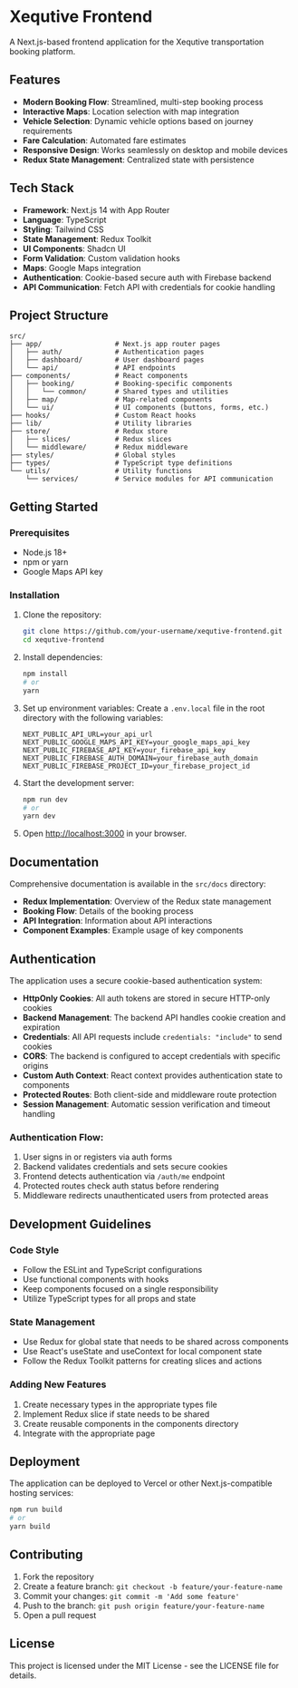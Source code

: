 # Xequtive Frontend

A Next.js-based frontend application for the Xequtive transportation booking platform.

## Features

- **Modern Booking Flow**: Streamlined, multi-step booking process
- **Interactive Maps**: Location selection with map integration
- **Vehicle Selection**: Dynamic vehicle options based on journey requirements
- **Fare Calculation**: Automated fare estimates
- **Responsive Design**: Works seamlessly on desktop and mobile devices
- **Redux State Management**: Centralized state with persistence

## Tech Stack

- **Framework**: Next.js 14 with App Router
- **Language**: TypeScript
- **Styling**: Tailwind CSS
- **State Management**: Redux Toolkit
- **UI Components**: Shadcn UI
- **Form Validation**: Custom validation hooks
- **Maps**: Google Maps integration
- **Authentication**: Cookie-based secure auth with Firebase backend
- **API Communication**: Fetch API with credentials for cookie handling

## Project Structure

```
src/
├── app/                  # Next.js app router pages
│   ├── auth/             # Authentication pages
│   ├── dashboard/        # User dashboard pages
│   └── api/              # API endpoints
├── components/           # React components
│   ├── booking/          # Booking-specific components
│   │   └── common/       # Shared types and utilities
│   ├── map/              # Map-related components
│   └── ui/               # UI components (buttons, forms, etc.)
├── hooks/                # Custom React hooks
├── lib/                  # Utility libraries
├── store/                # Redux store
│   ├── slices/           # Redux slices
│   └── middleware/       # Redux middleware
├── styles/               # Global styles
├── types/                # TypeScript type definitions
└── utils/                # Utility functions
    └── services/         # Service modules for API communication
```

## Getting Started

### Prerequisites

- Node.js 18+
- npm or yarn
- Google Maps API key

### Installation

1. Clone the repository:

   ```bash
   git clone https://github.com/your-username/xequtive-frontend.git
   cd xequtive-frontend
   ```

2. Install dependencies:

   ```bash
   npm install
   # or
   yarn
   ```

3. Set up environment variables:
   Create a `.env.local` file in the root directory with the following variables:

   ```
   NEXT_PUBLIC_API_URL=your_api_url
   NEXT_PUBLIC_GOOGLE_MAPS_API_KEY=your_google_maps_api_key
   NEXT_PUBLIC_FIREBASE_API_KEY=your_firebase_api_key
   NEXT_PUBLIC_FIREBASE_AUTH_DOMAIN=your_firebase_auth_domain
   NEXT_PUBLIC_FIREBASE_PROJECT_ID=your_firebase_project_id
   ```

4. Start the development server:

   ```bash
   npm run dev
   # or
   yarn dev
   ```

5. Open [http://localhost:3000](http://localhost:3000) in your browser.

## Documentation

Comprehensive documentation is available in the `src/docs` directory:

- **Redux Implementation**: Overview of the Redux state management
- **Booking Flow**: Details of the booking process
- **API Integration**: Information about API interactions
- **Component Examples**: Example usage of key components

## Authentication

The application uses a secure cookie-based authentication system:

- **HttpOnly Cookies**: All auth tokens are stored in secure HTTP-only cookies
- **Backend Management**: The backend API handles cookie creation and expiration
- **Credentials**: All API requests include `credentials: "include"` to send cookies
- **CORS**: The backend is configured to accept credentials with specific origins
- **Custom Auth Context**: React context provides authentication state to components
- **Protected Routes**: Both client-side and middleware route protection
- **Session Management**: Automatic session verification and timeout handling

### Authentication Flow:

1. User signs in or registers via auth forms
2. Backend validates credentials and sets secure cookies
3. Frontend detects authentication via `/auth/me` endpoint
4. Protected routes check auth status before rendering
5. Middleware redirects unauthenticated users from protected areas

## Development Guidelines

### Code Style

- Follow the ESLint and TypeScript configurations
- Use functional components with hooks
- Keep components focused on a single responsibility
- Utilize TypeScript types for all props and state

### State Management

- Use Redux for global state that needs to be shared across components
- Use React's useState and useContext for local component state
- Follow the Redux Toolkit patterns for creating slices and actions

### Adding New Features

1. Create necessary types in the appropriate types file
2. Implement Redux slice if state needs to be shared
3. Create reusable components in the components directory
4. Integrate with the appropriate page

## Deployment

The application can be deployed to Vercel or other Next.js-compatible hosting services:

```bash
npm run build
# or
yarn build
```

## Contributing

1. Fork the repository
2. Create a feature branch: `git checkout -b feature/your-feature-name`
3. Commit your changes: `git commit -m 'Add some feature'`
4. Push to the branch: `git push origin feature/your-feature-name`
5. Open a pull request

## License

This project is licensed under the MIT License - see the LICENSE file for details.
